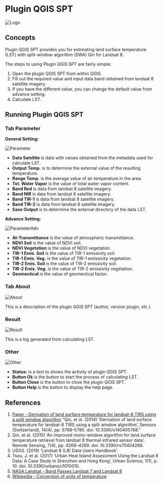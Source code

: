 # Plugin QGIS SPT
![Logo](https://user-images.githubusercontent.com/58234878/87500090-e26d8600-c685-11ea-849a-00fbeadfbf26.png)

## Concepts
Plugin QGIS SPT provides you for estimating land surface temperature (LST) with split-window algorithm (SWA) Qin for Landsat 8.

The steps to using Plugin QGIS SPT are fairly simple:

1. Open the plugin QGIS SPT from within QGIS.
2. Fill out the required value and input data band obtained from landsat 8 satellite imagery.
3. If you have the different value, you can change the default value from advance setting.
4. Calculate LST.


## Running Plugin QGIS SPT

### Tab Parameter

**General Setting:**

![Parameter](https://user-images.githubusercontent.com/58234878/87500100-e699a380-c685-11ea-9189-ea4580111bcb.png)

- **Data Satellite** is data with values obtained from the metadata used for calculate LST.
- **Output Temp.** is to determine the external value of the resulting temperature.
- **Range Temp.** is the average value of air temperature in the area.
- **Tot. Water Vapor** is the value of total water vapor content.
- **Band Red** is data from landsat 8 satellite imagery.
- **Band NIR** is data from landsat 8 satellite imagery.
- **Band TIR-1** is data from landsat 8 satellite imagery.
- **Band TIR-2** is data from landsat 8 satellite imagery.
- **Save Output** is to determine the external directory of the data LST.

**Advance Setting:**

![ParameterAdv](https://user-images.githubusercontent.com/58234878/87500102-e8636700-c685-11ea-8e7d-190701308971.png)

- **At-Transmittance** is the value of atmospheric transmittance.
- **NDVI Soil** is the value of NDVI soil.
- **NDVI Vegetation** is the value of NDVI vegetation.
- **TIR-1 Emis. Soil** is the value of TIR-1 emissivity soil.
- **TIR-1 Emis. Veg.** is the value of TIR-1 emissivity vegetation.
- **TIR-2 Emis. Soil** is the value of TIR-2 emissivity soil.
- **TIR-2 Emis. Veg.** is the value of TIR-2 emissivity vegetation.
- **Geomectical** is the value of geomectical factor.


### Tab About
![About](https://user-images.githubusercontent.com/58234878/87500085-e00b2c00-c685-11ea-978b-514fd3490167.png)

This is a description of the plugin QGIS SPT (author, version plugin, etc.).

### Result
![Result](https://user-images.githubusercontent.com/58234878/87500106-ea2d2a80-c685-11ea-9fc4-ef92f60adc07.png)

This is a log generated from calculating LST.

### Other
![Other](https://user-images.githubusercontent.com/58234878/87500097-e5687680-c685-11ea-9499-c54fe50af407.png)

- **Status:** is a text to shows the activity of plugin QGIS SPT.
- **Button Ok** is the button to start the process of calculating LST.
- **Button Close** is the button to close the plugin QGIS SPT.
- **Button Help** is the button to display the help page.


## References
1. [Paper - Derivation of land surface temperature for landsat-8 TIRS using a split window algorithm](https://www.mdpi.com/1424-8220/14/4/5768/pdf) "Qin, et al. (2014) ‘Derivation of land surface temperature for landsat-8 TIRS using a split window algorithm’, Sensors (Switzerland), 14(4), pp. 5768–5780. doi: 10.3390/s140405768."
2. Qin, et al. (2015) ‘An improved mono-window algorithm for land surface temperature retrieval from landsat 8 thermal infrared sensor data’, Remote Sensing, 7(4), pp. 4268–4289. doi: 10.3390/rs70404268.
3. USGS. (2019) ‘Landsat 8 (L8) Data Users Handbook’.
4. Tsou, J. et al. (2017) ‘Urban Heat Island Assessment Using the Landsat 8 Data: A Case Study in Shenzhen and Hong Kong’, Urban Science, 1(1), p. 10. doi: 10.3390/urbansci1010010.
5. [NASA Landsat - Band Passes Landsat 7 and Landsat 8](https://landsat.gsfc.nasa.gov/wp-content/uploads/2013/01/BandpassesL7vL8_Jul20131.pdf)
6. [Wikipedia - Conversion of units of temperature](https://en.wikipedia.org/wiki/Conversion_of_units_of_temperature)
